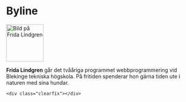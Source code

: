 Byline
=========

<div class="byline">
    <img src="img/byline.png" id="byline-me" alt="Bild på Frida Lindgren" style="width: 100px">
    <div class="byline-description"><p><b>Frida Lindgren</b> går det tvååriga programmet webbprogrammering vid Blekinge 
    tekniska högskola. På fritiden spenderar hon gärna tiden ute i naturen med sina hundar.</p></div>

    <div class="clearfix"></div>
</div>
